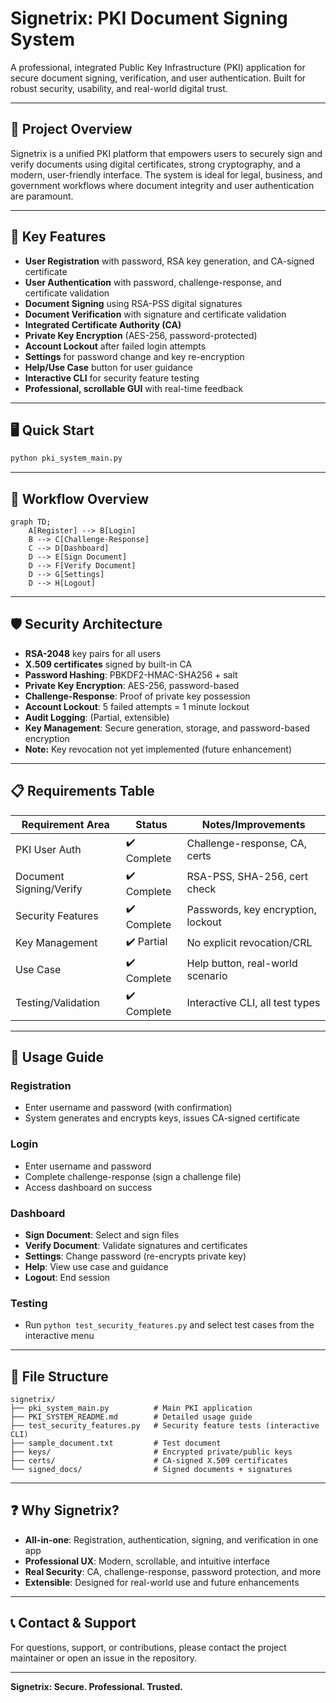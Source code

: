 # Signetrix: PKI Document Signing System

A professional, integrated Public Key Infrastructure (PKI) application for secure document signing, verification, and user authentication. Built for robust security, usability, and real-world digital trust.

---

## 🚀 Project Overview

Signetrix is a unified PKI platform that empowers users to securely sign and verify documents using digital certificates, strong cryptography, and a modern, user-friendly interface. The system is ideal for legal, business, and government workflows where document integrity and user authentication are paramount.

---

## 🌟 Key Features

- **User Registration** with password, RSA key generation, and CA-signed certificate
- **User Authentication** with password, challenge-response, and certificate validation
- **Document Signing** using RSA-PSS digital signatures
- **Document Verification** with signature and certificate validation
- **Integrated Certificate Authority (CA)**
- **Private Key Encryption** (AES-256, password-protected)
- **Account Lockout** after failed login attempts
- **Settings** for password change and key re-encryption
- **Help/Use Case** button for user guidance
- **Interactive CLI** for security feature testing
- **Professional, scrollable GUI** with real-time feedback

---

## 🖥️ Quick Start

```bash
python pki_system_main.py
```

---

## 🧭 Workflow Overview

```mermaid
graph TD;
    A[Register] --> B[Login]
    B --> C[Challenge-Response]
    C --> D[Dashboard]
    D --> E[Sign Document]
    D --> F[Verify Document]
    D --> G[Settings]
    D --> H[Logout]
```

---

## 🛡️ Security Architecture

- **RSA-2048** key pairs for all users
- **X.509 certificates** signed by built-in CA
- **Password Hashing**: PBKDF2-HMAC-SHA256 + salt
- **Private Key Encryption**: AES-256, password-based
- **Challenge-Response**: Proof of private key possession
- **Account Lockout**: 5 failed attempts = 1 minute lockout
- **Audit Logging**: (Partial, extensible)
- **Key Management**: Secure generation, storage, and password-based encryption
- **Note:** Key revocation not yet implemented (future enhancement)

---

## 📋 Requirements Table

| Requirement Area        | Status      | Notes/Improvements                 |
| ----------------------- | ----------- | ---------------------------------- |
| PKI User Auth           | ✔️ Complete | Challenge-response, CA, certs      |
| Document Signing/Verify | ✔️ Complete | RSA-PSS, SHA-256, cert check       |
| Security Features       | ✔️ Complete | Passwords, key encryption, lockout |
| Key Management          | ✔️ Partial  | No explicit revocation/CRL         |
| Use Case                | ✔️ Complete | Help button, real-world scenario   |
| Testing/Validation      | ✔️ Complete | Interactive CLI, all test types    |

---

## 📝 Usage Guide

### Registration

- Enter username and password (with confirmation)
- System generates and encrypts keys, issues CA-signed certificate

### Login

- Enter username and password
- Complete challenge-response (sign a challenge file)
- Access dashboard on success

### Dashboard

- **Sign Document**: Select and sign files
- **Verify Document**: Validate signatures and certificates
- **Settings**: Change password (re-encrypts private key)
- **Help**: View use case and guidance
- **Logout**: End session

### Testing

- Run `python test_security_features.py` and select test cases from the interactive menu

---

## 📁 File Structure

```
signetrix/
├── pki_system_main.py          # Main PKI application
├── PKI_SYSTEM_README.md        # Detailed usage guide
├── test_security_features.py   # Security feature tests (interactive CLI)
├── sample_document.txt         # Test document
├── keys/                       # Encrypted private/public keys
├── certs/                      # CA-signed X.509 certificates
└── signed_docs/                # Signed documents + signatures
```

---

## ❓ Why Signetrix?

- **All-in-one**: Registration, authentication, signing, and verification in one app
- **Professional UX**: Modern, scrollable, and intuitive interface
- **Real Security**: CA, challenge-response, password protection, and more
- **Extensible**: Designed for real-world use and future enhancements

---

## 📞 Contact & Support

For questions, support, or contributions, please contact the project maintainer or open an issue in the repository.

---

**Signetrix: Secure. Professional. Trusted.**
